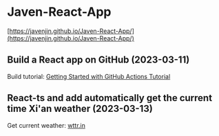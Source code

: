 # Javen-React-App

[https://javenjin.github.io/Javen-React-App/](https://javenjin.github.io/Javen-React-App/)

## Build a React app on GitHub (2023-03-11)

Build tutorial: [Getting Started with GitHub Actions Tutorial](https://www.ruanyifeng.com/blog/2019/09/getting-started-with-github-actions.html)

## React-ts and add automatically get the current time Xi'an weather (2023-03-13)

Get current weather: [wttr.in](https://github.com/chubin/wttr.in)
